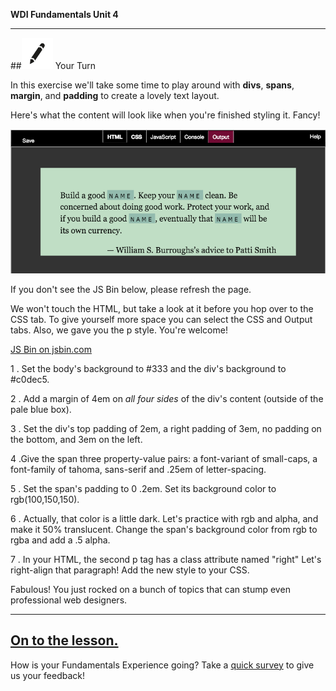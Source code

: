 **WDI Fundamentals Unit 4**

---

##![Your Turn](../assets/exercise.png) Your Turn

In this exercise we'll take some time to play around with **divs**, **spans**, **margin**, and **padding** to create a lovely text layout.

Here's what the content will look like when you're finished styling it. Fancy!

![](../assets/elkwebdesign/layout.png)

If you don't see the JS Bin below, please refresh the page.

We won't touch the HTML, but take a look at it before you hop over to the CSS tab. To give yourself more space you can select the CSS and Output tabs. Also, we gave you the p style. You're welcome!

<a class="jsbin-embed" href="https://jsbin.com/likihi/embed?html,css,output&height=600px">JS Bin on jsbin.com</a><script src="https://static.jsbin.com/js/embed.min.js?3.35.12"></script>

1 . Set the body's background to #333 and the div's background to #c0dec5.

2 . Add a margin of 4em on *all four sides* of the div's content (outside of the pale blue box).

3 . Set the div's top padding of 2em, a right padding of 3em, no padding on the bottom, and 3em on the left.

4 .Give the span three property-value pairs: a font-variant of small-caps, a font-family of tahoma, sans-serif and .25em of letter-spacing.

5 . Set the span's padding to 0 .2em. Set its background color to rgb(100,150,150).

6 . Actually, that color is a little dark. Let's practice with rgb and alpha, and make it 50% translucent. Change the span's background color from rgb to rgba and add a .5 alpha.

7 . In your HTML, the second p tag has a class attribute named "right" Let's right-align that paragraph! Add the new style to your CSS.


Fabulous! You just rocked on a bunch of topics that can stump even professional web designers.


---
[On to the lesson.](05_lesson.md)
---
How is your Fundamentals Experience going? Take a [quick survey](../feedback.md) to give us your feedback!
